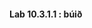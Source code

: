 #### Lab 10.3.1.1 : búið
####
####
####
####
####
####
####
####
####
####
####
####
####
####
####
####
####
####
####